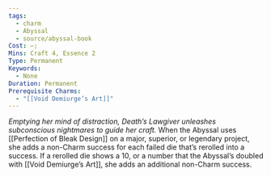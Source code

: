 ```yaml
---
tags:
  - charm
  - Abyssal
  - source/abyssal-book
Cost: —; 
Mins: Craft 4, Essence 2
Type: Permanent
Keywords:
  - None
Duration: Permanent
Prerequisite Charms:
  - "[[Void Demiurge’s Art]]"
---
```

*Emptying her mind of distraction, Death’s Lawgiver unleashes subconscious nightmares to guide her craft.*
When the Abyssal uses [[Perfection of Bleak Design]] on a major, superior, or legendary project, she adds a non-Charm success for each failed die that’s rerolled into a success.
If a rerolled die shows a 10, or a number that the Abyssal’s doubled with [[Void Demiurge’s Art]], she adds an additional non-Charm success.